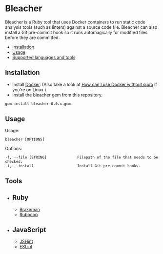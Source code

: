 # Bleacher

Bleacher is a Ruby tool that uses Docker containers to run static code analysis tools (such as linters) against a source code file. Bleacher can also install a Git pre-commit hook so it runs automagically for modified files before they are committed.
* [Installation](#installation)
* [Usage](#usage)
* [Supported languages and tools](#tools)


## Installation

- Install [Docker](https://www.docker.com/products/docker-desktop). (Also take a look at [How can I use Docker without sudo](https://askubuntu.com/questions/477551/how-can-i-use-docker-without-sudo) if you're on Linux.)
- Install the bleacher gem from this repository.

```bash
gem install bleacher-0.0.x.gem
```

## Usage

Usage:

    bleacher [OPTIONS]

Options:

    -f, --file [STRING]              Filepath of the file that needs to be checked.
    -i, --install                    Install Git pre-commit hooks.

## Tools

- Ruby
  -
  - [Brakeman](https://brakemanscanner.org/)
  - [Rubocop](https://rubocop.org/)
- JavaScript
  -
  - [JSHint](https://jshint.com/)
  - [ESLint](https://eslint.org/)
